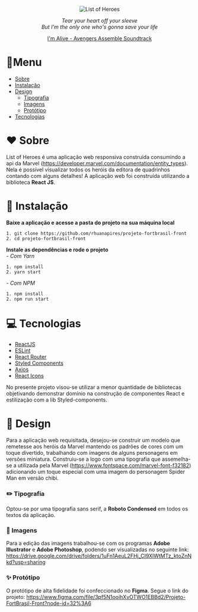 <div align="center">

![List of Heroes](https://firebasestorage.googleapis.com/v0/b/testefortbrasil.appspot.com/o/images%2Fminilogo.png?alt=media&token=b227a6ba-7356-47c2-8915-b692fb223075)

<i>
Tear your heart off your sleeve<br>
But I'm the only one who's gonna save your life</i><br>

[I'm Alive - Avengers Assemble Soundtrack](https://www.youtube.com/watch?v=5Uxti1ELAkA)
</div>

# :book:Menu
   * [Sobre](#heart-sobre)
   * [Instalação](#floppy_disk-instalação)
   * [Design](#triangular_ruler-design)
        * [Tipografia](#pencil2-tipografia)
        * [Imagens](#art-imagens)
        * [Protótipo](#sparkles-protótipo)
   * [Tecnologias](#computer-tecnologias)

# :heart: Sobre

List of Heroes é uma aplicação web responsiva construída consumindo a api da Marvel (https://developer.marvel.com/documentation/entity_types). Nela é possível visualizar todos os heróis da editora de quadrinhos contando com alguns detalhes!
A aplicação web foi construída utilizando a biblioteca **React JS**.

# :floppy_disk: Instalação

**Baixe a aplicação e acesse a pasta do projeto na sua máquina local**
```
1. git clone https://github.com/rhuanapires/projeto-fortbrasil-front
2. cd projeto-fortbrasil-front 
```

**Instale as dependências e rode o projeto**<br>
*- Com Yarn*
```
1. npm install
2. yarn start
```
*- Com NPM*
```
1. npm install
2. npm run start
```

# :computer: Tecnologias
- [ReactJS](https://reactjs.org/)
- [ESLint](https://eslint.org)
- [React Router](https://reactrouter.com/web/guides/quick-start)
- [Styled Components](https://styled-components.com)
- [Axios](https://github.com/axios/axios)
- [React Icons](https://react-icons.github.io/react-icons/)

No presente projeto visou-se utilizar a menor quantidade de bibliotecas objetivando demonstrar domínio na construção de componentes React e estilização com a lib Styled-components.

# :triangular_ruler: Design

Para a aplicação web requisitada, desejou-se construir um modelo que remetesse aos heróis da Marvel mantendo os padrões de cores com um toque divertido, trabalhando com ímagens de alguns personagens em versões miniatura. 
Construiu-se a logo com uma tipografia que assemelha-se a utilizada pela Marvel (https://www.fontspace.com/marvel-font-f32182) adicionando um toque especial com uma imagem do personagem Spider Man em versão chibi.

### :pencil2: Tipografia
Optou-se por uma tipografia sans serif, a **Roboto Condensed** em todos os textos da aplicação.

### :art: Imagens
Para a edição das imagens trabalhou-se com os programas **Adobe Illustrator** e **Adobe Photoshop**, podendo ser visualizadas no seguinte link: https://drive.google.com/drive/folders/1uFn1AeuL2FHj_CI9XlWtMTz_ktoZnNkd?usp=sharing

### :sparkles: Protótipo
O protótipo de alta fidelidade foi confeccionado no **Figma**. Segue o link do projeto: https://www.figma.com/file/3pf5N1ooihXvOTWO1EBBd2/Projeto-FortBrasil-Front?node-id=32%3A6



